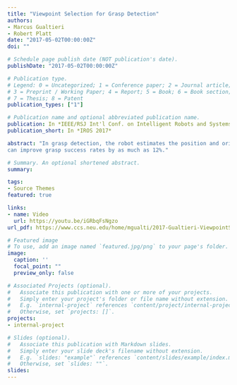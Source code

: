 ```yaml
---
title: "Viewpoint Selection for Grasp Detection"
authors:
- Marcus Gualtieri
- Robert Platt
date: "2017-05-02T00:00:00Z"
doi: ""

# Schedule page publish date (NOT publication's date).
publishDate: "2017-05-02T00:00:00Z"

# Publication type.
# Legend: 0 = Uncategorized; 1 = Conference paper; 2 = Journal article;
# 3 = Preprint / Working Paper; 4 = Report; 5 = Book; 6 = Book section;
# 7 = Thesis; 8 = Patent
publication_types: ["1"]

# Publication name and optional abbreviated publication name.
publication: In *IEEE/RSJ Int'l Conf. on Intelligent Robots and Systems*
publication_short: In *IROS 2017*

abstract: "In grasp detection, the robot estimates the position and orientation of potential grasp configurations directly from sensor data. This paper explores the relationship between viewpoint and grasp detection performance. Specifically, we consider the scenario where the approximate position and orientation of a desired grasp is known in advance and we want to select a viewpoint that will enable a grasp detection algorithm to localize it more precisely and with higher confidence. Our main findings are that the right viewpoint can dramatically increase the number of detected grasps and the classification accuracy of the top-n detections. We use this insight to create a viewpoint selection algorithm and compare it against a random viewpoint selection strategy and a strategy that views the desired grasp head-on. We find that the head-on strategy and our proposed viewpoint selection strategy can improve grasp success rates on a real robot by 8% and 4%, respectively. Moreover, we find that the combination of the two methods
can improve grasp success rates by as much as 12%."

# Summary. An optional shortened abstract.
summary: 

tags:
- Source Themes
featured: true

links:
- name: Video
  url: https://youtu.be/iGRbqFsNgzo
url_pdf: https://www.ccs.neu.edu/home/mgualti/2017-Gualtieri-ViewpointSelectionForGraspDetection.pdf

# Featured image
# To use, add an image named `featured.jpg/png` to your page's folder. 
image:
  caption: ''
  focal_point: ""
  preview_only: false

# Associated Projects (optional).
#   Associate this publication with one or more of your projects.
#   Simply enter your project's folder or file name without extension.
#   E.g. `internal-project` references `content/project/internal-project/index.md`.
#   Otherwise, set `projects: []`.
projects:
- internal-project

# Slides (optional).
#   Associate this publication with Markdown slides.
#   Simply enter your slide deck's filename without extension.
#   E.g. `slides: "example"` references `content/slides/example/index.md`.
#   Otherwise, set `slides: ""`.
slides:
---
```



<!-- Markdown & HTML begins here  -->

